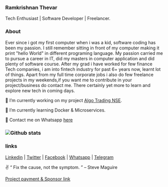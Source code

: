 ### Ramkrishnan Thevar
 Tech Enthusiast | Software Developer | Freelancer.

### About
Ever since i got my first computer when i was a kid, software coding has been my passion. I still remember sitting in front of my computer making it print "hello World" in different programing language. My passion carried me to pursue a career in IT, did my masters in computer application and did plenty of software course. After my grad i have worked for few finance Tech companies, i am into fintech industry for past 6+ years now, learnt lot of things. Apart from my full time corporate jobs i also do few freelance projects in my weekends,if you want me to contribute in your project/business do contact me. There certainly yet more to learn and explore new tech in coming days.

🔭 I’m currently working on my project [Algo Trading NSE](https://github.com/1ramkrishnan/https://github.com/1ramkrishnan/sumato_bot).

🌱 I’m currently learning Docker & Microservices.

💬 Contact me on Whatsapp [here](https://wa.me/message/44OBR2ND4KVQI1)

### ![Github stats](https://github-readme-stats.vercel.app/api?username=1ramkrishnan&count_private=true&hide=prs,issues)

### links

[Linkedin](https://www.linkedin.com/in/1ramkrishnan) | 
[Twitter](https://twitter.com/1rkthevar) | 
[Facebook](https://www.facebook.com/ramkrishnan.thevar) | 
[Whatsapp](https://wa.me/message/44OBR2ND4KVQI1) | 
[Telegram](https://t.me/rkthevar1)

<!---[CV Download](https://drive.google.com/file/d/1It7zjcZIWyuY0h001NrB5PTYf9AyJKX0/view?usp=sharing)
-->
✌️ “ Fix the cause, not the symptom. ” – Steve Maguire

[Project payment & Sponsor link](https://rzp.io/l/rkSoftwares)

